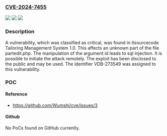 ### [CVE-2024-7455](https://cve.mitre.org/cgi-bin/cvename.cgi?name=CVE-2024-7455)
![](https://img.shields.io/static/v1?label=Product&message=Tailoring%20Management%20System&color=blue)
![](https://img.shields.io/static/v1?label=Version&message=%3D%201.0%20&color=brighgreen)
![](https://img.shields.io/static/v1?label=Vulnerability&message=CWE-89%20SQL%20Injection&color=brighgreen)

### Description

A vulnerability, which was classified as critical, was found in itsourcecode Tailoring Management System 1.0. This affects an unknown part of the file partedit.php. The manipulation of the argument id leads to sql injection. It is possible to initiate the attack remotely. The exploit has been disclosed to the public and may be used. The identifier VDB-273549 was assigned to this vulnerability.

### POC

#### Reference
- https://github.com/Wumshi/cve/issues/3

#### Github
No PoCs found on GitHub currently.

